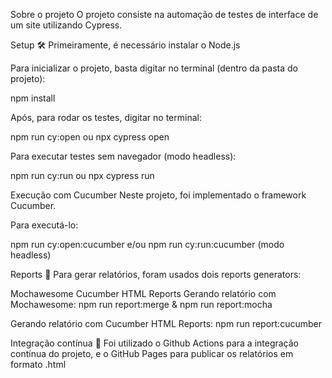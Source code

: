 Sobre o projeto
O projeto consiste na automação de testes de interface de um site utilizando Cypress.

Setup 🛠️
Primeiramente, é necessário instalar o Node.js

Para inicializar o projeto, basta digitar no terminal (dentro da pasta do projeto):

npm install

Após, para rodar os testes, digitar no terminal:

npm run cy:open ou npx cypress open

Para executar testes sem navegador (modo headless):

npm run cy:run ou npx cypress run

Execução com Cucumber
Neste projeto, foi implementado o framework Cucumber.

Para executá-lo:

npm run cy:open:cucumber e/ou npm run cy:run:cucumber (modo headless)

Reports 📄
Para gerar relatórios, foram usados dois reports generators:

Mochawesome
Cucumber HTML Reports
Gerando relatório com Mochawesome:
npm run report:merge & npm run report:mocha

Gerando relatório com Cucumber HTML Reports:
npm run report:cucumber

Integração contínua 🔄
Foi utilizado o Github Actions para a integração contínua do projeto, e o GitHub Pages para publicar os relatórios em formato .html
